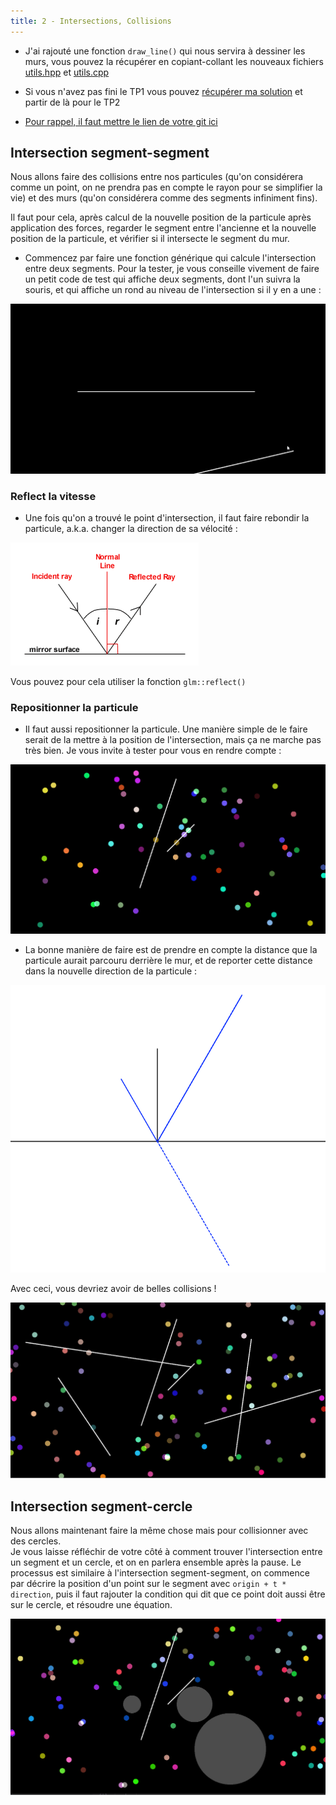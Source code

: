 ```yaml
---
title: 2 - Intersections, Collisions
---
```


- J'ai rajouté une fonction `draw_line()` qui nous servira à dessiner les murs, vous pouvez la récupérer en copiant-collant les nouveaux fichiers [utils.hpp](https://github.com/JulesFouchy/Particles-Starter-Template/blob/main/src/utils.hpp) et [utils.cpp](https://github.com/JulesFouchy/Particles-Starter-Template/blob/main/src/utils.cpp)

- Si vous n'avez pas fini le TP1 vous pouvez [récupérer ma solution](https://github.com/JulesFouchy/Particles-Starter-Template/blob/Solutions/src/main.cpp) et partir de là pour le TP2

- [Pour rappel, il faut mettre le lien de votre git ici](https://docs.google.com/spreadsheets/d/1rY8HAro82iN7EyK2jbkAv8uNboY_8XRMfY4iy9bj7M4/edit?usp=sharing)

## Intersection segment-segment

Nous allons faire des collisions entre nos particules (qu'on considérera comme un point, on ne prendra pas en compte le rayon pour se simplifier la vie) et des murs (qu'on considérera comme des segments infiniment fins).

Il faut pour cela, après calcul de la nouvelle position de la particule après application des forces, regarder le segment entre l'ancienne et la nouvelle position de la particule, et vérifier si il intersecte le segment du mur.

- Commencez par faire une fonction générique qui calcule l'intersection entre deux segments. Pour la tester, je vous conseille vivement de faire un petit code de test qui affiche deux segments, dont l'un suivra la souris, et qui affiche un rond au niveau de l'intersection si il y en a une :

![](./img/test_inter.gif)

### Reflect la vitesse

- Une fois qu'on a trouvé le point d'intersection, il faut faire rebondir la particule, a.k.a. changer la direction de sa vélocité :

![](./img/reflect.gif)

Vous pouvez pour cela utiliser la fonction `glm::reflect()`

### Repositionner la particule

- Il faut aussi repositionner la particule. Une manière simple de le faire serait de la mettre à la position de l'intersection, mais ça ne marche pas très bien. Je vous invite à tester pour vous en rendre compte :

![](./img/inter-fail.gif)

- La bonne manière de faire est de prendre en compte la distance que la particule aurait parcouru derrière le mur, et de reporter cette distance dans la nouvelle direction de la particule :

![](./img/pos.png)

Avec ceci, vous devriez avoir de belles collisions !

![](./img/inter.gif)

## Intersection segment-cercle

Nous allons maintenant faire la même chose mais pour collisionner avec des cercles.<br/>
Je vous laisse réfléchir de votre côté à comment trouver l'intersection entre un segment et un cercle, et on en parlera ensemble après la pause. Le processus est similaire à l'intersection segment-segment, on commence par décrire la position d'un point sur le segment avec `origin + t * direction`, puis il faut rajouter la condition qui dit que ce point doit aussi être sur le cercle, et résoudre une équation.

![](./img/circles.gif)
